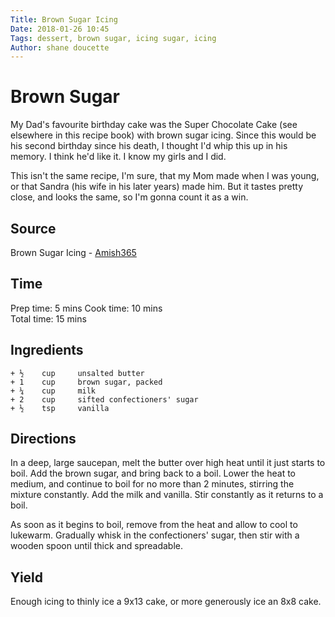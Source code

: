 ```yaml
---
Title: Brown Sugar Icing  
Date: 2018-01-26 10:45  
Tags: dessert, brown sugar, icing sugar, icing  
Author: shane doucette  
---
```


# Brown Sugar
My Dad's favourite birthday cake was the Super Chocolate Cake (see elsewhere
in this recipe book) with brown sugar icing. Since this would be his second 
birthday since his death, I thought I'd whip this up in his memory. I think 
he'd like it. I know my girls and I did.

This isn't the same recipe, I'm sure, that my Mom made when I was young, or 
that Sandra (his wife in his later years) made him. But it tastes pretty 
close, and looks the same, so I'm gonna count it as a win. 

## Source
Brown Sugar Icing - [Amish365](http://www.amish365.com/best-ever-brown-sugar-icing/)

## Time
Prep time: 5 mins
Cook time: 10 mins  
Total time: 15 mins  

## Ingredients
~~~~
+ ½    cup     unsalted butter
+ 1    cup     brown sugar, packed
+ ¼    cup     milk
+ 2    cup     sifted confectioners' sugar
+ ½    tsp     vanilla
~~~~

## Directions
In a deep, large saucepan, melt the butter over high heat until it just starts
to boil. Add the brown sugar, and bring back to a boil. Lower the heat to 
medium, and continue to boil for no more than 2 minutes, stirring the mixture
constantly. Add the milk and vanilla. Stir constantly as it returns to a boil.

As soon as it begins to boil, remove from the heat and allow to cool to lukewarm.
Gradually whisk in the confectioners' sugar, then stir with a wooden spoon until 
thick and spreadable. 

## Yield
Enough icing to thinly ice a 9x13 cake, or more generously ice an 8x8 cake.